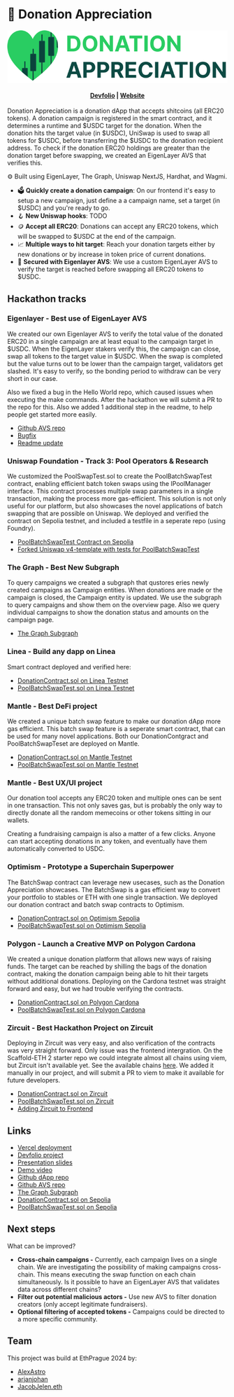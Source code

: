 # 🫶 Donation Appreciation

<h4 align="center">
  <img src="logo.png" alt="Donation Appreciation" />
  <br>
  <br>
  <a href="https://devfolio.co/project/new/donation-appreciation-2259">Devfolio</a> |
  <a href="https://donationappreciation.vercel.app/">Website</a>
</h4>

Donation Appreciation is a donation dApp that accepts shitcoins (all ERC20 tokens). A donation campaign is registered in the smart contract, and it determines a runtime and $USDC target for the donation. When the donation hits the target value (in $USDC), UniSwap is used to swap all tokens for $USDC, before transferring the $USDC to the donation recipient address. To check if the donation ERC20 holdings are greater than the donation target before swapping, we created an EigenLayer AVS that verifies this.

⚙️ Built using EigenLayer, The Graph, Uniswap NextJS, Hardhat, and Wagmi.

- 🗳️ **Quickly create a donation campaign**: On our frontend it's easy to setup a new campaign, just define a a campaign name, set a target (in $USDC) and you're ready to go.
- 🪝 **New Uniswap hooks**: TODO
- 🪙 **Accept all ERC20**: Donations can accept any ERC20 tokens, which will be swapped to $USDC at the end of the campaign.
- 📈 **Multiple ways to hit target**: Reach your donation targets either by new donations or by increase in token price of current donations.
- 🔐 **Secured with Eigenlayer AVS**: We use a custom EigenLayer AVS to verify the target is reached before swapping all ERC20 tokens to $USDC.

## Hackathon tracks

###

### Eigenlayer - Best use of EigenLayer AVS

We created our own Eigenlayer AVS to verify the total value of the donated ERC20 in a single campaign are at least equal to the campaign target in $USDC. When the EigenLayer stakers verify this, the campaign can close, swap all tokens to the target value in $USDC. When the swap is completed but the value turns out to be lower than the campaign target, validators get slashed. It's easy to verify, so the bonding period to withdraw can be very short in our case.

Also we fixed a bug in the Hello World repo, which caused issues when executing the make commands. After the hackathon we will submit a PR to the repo for this. Also we added 1 additional step in the readme, to help people get started more easily.

- [Github AVS repo](https://github.com/prahahackers24/AVS-PRAGUE)
- [Bugfix](https://github.com/prahahackers24/avs/blob/7d30dc0bf0a3b245a19f2d82a340e2b9ca9a2a0d/Makefile#L49-L52)
- [Readme update](https://github.com/prahahackers24/avs/blob/7d30dc0bf0a3b245a19f2d82a340e2b9ca9a2a0d/README.md?plain=1#L27)

### Uniswap Foundation - Track 3: Pool Operators & Research

We customized the PoolSwapTest.sol to create the PoolBatchSwapTest contract, enabling efficient batch token swaps using the IPoolManager interface. This contract processes multiple swap parameters in a single transaction, making the process more gas-efficient. This solution is not only useful for our platform, but also showcases the novel applications of batch swapping that are possible on Uniswap. We deployed and verified the contract on Sepolia testnet, and included a testfile in a seperate repo (using Foundry).

- [PoolBatchSwapTest Contract on Sepolia](https://sepolia.etherscan.io/address/0x3f1e9D9cfdB1b44feD1769C02C6AE5Bb97aF7E34#code)
- [Forked Uniswap v4-template with tests for PoolBatchSwapTest ](https://github.com/prahahackers24/uniswap-v4-tests/blob/main/script/03_BatchSwap.s.sol)

### The Graph - Best New Subgraph

To query campaigns we created a subgraph that qustores eries newly created campaigns as Campaign entities. When donations are made or the campaign is closed, the Campaign entity is updated. We use the subgraph to query campaigns and show them on the overview page. Also we query individual campaigns to show the donation status and amounts on the campaign page.

- [The Graph Subgraph](https://api.studio.thegraph.com/query/72991/donation/version/latest)

### Linea - Build any dapp on Linea

Smart contract deployed and verified here:

- [DonationContract.sol on Linea Testnet](https://sepolia.lineascan.build/address/address/0xf97379b8768c2bb3CA23413766B1DB6840B551a0#code)
- [PoolBatchSwapTest.sol on Linea Testnet](https://sepolia.lineascan.build/address/address/0x5C0BDa6a6d287dFdC058b86bdaFc7509dB74E111#code)

### Mantle - Best DeFi project

We created a unique batch swap feature to make our donation dApp more gas efficient. This batch swap feature is a seperate smart contract, that can be used for many novel applications. Both our DonationContgract and PoolBatchSwapTeset are deployed on Mantle.

- [DonationContract.sol on Mantle Testnet](https://sepolia.mantlescan.xyz/address/0x77C461C1E180DD6A08A17E74bFb5207e44c7aC7f#code)
- [PoolBatchSwapTest.sol on Mantle Testnet](https://sepolia.mantlescan.xyz/address/0x7868c79421a36a00B0DF2c2C5254aBf89B98eA34#code)

### Mantle - Best UX/UI project

Our donation tool accepts any ERC20 token and multiple ones can be sent in one transaction. This not only saves gas, but is probably the only way to directly donate all the random memecoins or other tokens sitting in our wallets. 

Creating a fundraising campaign is also a matter of a few clicks. Anyone can start accepting donations in any token, and eventually have them automatically converted to USDC.

### Optimism - Prototype a Superchain Superpower

The BatchSwap contract can leverage new usecases, such as the Donation Appreciation showcases. The BatchSwap is a gas efficient way to convert your portfolio to stables or ETH with one single transaction. We deployed our donation contract and batch swap contracts to Optimism.

- [DonationContract.sol on Optimism Sepolia](https://sepolia-optimism.etherscan.io/address/0x64CDeB6CD5ecfB002bdaFabc98B5C883C5C06B27#code)
- [PoolBatchSwapTest.sol on Optimism Sepolia](https://sepolia-optimism.etherscan.io/address/0xf97379b8768c2bb3CA23413766B1DB6840B551a0#code)

### Polygon - Launch a Creative MVP on Polygon Cardona

We created a unique donation platform that allows new ways of raising funds. The target can be reached by shilling the bags of the donation contract, making the donation campaign being able to hit their targets without additional donations. Deploying on the Cardona testnet was straight forward and easy, but we had trouble verifying the contracts.

- [DonationContract.sol on Polygon Cardona](https://cardona-zkevm.polygonscan.com/address/0x3B89a9D1026E29c7959154E5c826159C720007cb)
- [PoolBatchSwapTest.sol on Polygon Cardona](https://cardona-zkevm.polygonscan.com/address/0x64CDeB6CD5ecfB002bdaFabc98B5C883C5C06B27)

### Zircuit - Best Hackathon Project on Zircuit

Deploying in Zircuit was very easy, and also verification of the contracts was very straight forward. Only issue was the frontend intergration. On the Scaffold-ETH 2 starter repo we could integrate almost all chains using viem, but Zircuit isn't available yet. See the available chains [here](https://github.com/wevm/viem/tree/main/src/chains/definitions). We added it manually in our project, and will submit a PR to viem to make it available for future developers.

- [DonationContract.sol on Zircuit](https://explorer.zircuit.com/address/0x310256C0b02B1EF36A537427885E495533c13DeE#code)
- [PoolBatchSwapTest.sol on Zircuit](https://explorer.zircuit.com/address/0xA54f073Cc3fBAa3091dDAe16cDb5EB550c4a17A8#code)
- [Adding Zircuit to Frontend](https://github.com/prahahackers24/scaffold/commit/e6d200cef0c30143d6499c39f69efbe6377321ce)

## Links

- [Vercel deployment](https://donationappreciation.vercel.app/)
- [Devfolio project](https://devfolio.co/project/new/donation-appreciation-2259)
- [Presentation slides](https://docs.google.com/presentation/d/1p5cFmmLIXDnmSeTd0cXsaEEOcuNP6fbQLGf-Eog11BU/edit?usp=sharing)
- [Demo video]()
- [Github dApp repo](https://github.com/prahahackers24/scaffold)
- [Github AVS repo](https://github.com/prahahackers24/AVS-PRAGUE)
- [The Graph Subgraph](https://api.studio.thegraph.com/query/72991/donation/version/latest)
- [DonationContract.sol on Sepolia](https://sepolia.etherscan.io/address/0x4095001d8d00c2c7f38b659173f9a2f2f1781a16)
- [PoolBatchSwapTest.sol on Sepolia](0x3f1e9D9cfdB1b44feD1769C02C6AE5Bb97aF7E34)

## Next steps

What can be improved?

- **Cross-chain campaigns -** Currently, each campaign lives on a single chain. We are investigating the possibility of making campaigns cross-chain. This means executing the swap function on each chain simultaneously. Is it possible to have an EigenLayer AVS that validates data across different chains?
- **Filter out potential malicious actors -** Use new AVS to filter donation creators (only accept legitimate fundraisers).
- **Optional filtering of accepted tokens -** Campaigns could be directed to a more specific community.

## Team

This project was build at EthPrague 2024 by:

- [AlexAstro](https://x.com/_alexastro/)
- [arjanjohan](https://x.com/arjanjohan/)
- [JacobJelen.eth](https://x.com/jacobjelen)
